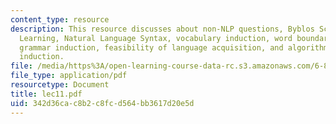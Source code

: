 ```yaml
---
content_type: resource
description: This resource discusses about non-NLP questions, Byblos Script, Lexicon
  Learning, Natural Language Syntax, vocabulary induction, word boundary detection,
  grammar induction, feasibility of language acquisition, and algorithms for grammar
  induction.
file: /media/https%3A/open-learning-course-data-rc.s3.amazonaws.com/6-864-advanced-natural-language-processing-fall-2005/342d36cac8b2c8fcd564bb3617d20e5d_lec11.pdf
file_type: application/pdf
resourcetype: Document
title: lec11.pdf
uid: 342d36ca-c8b2-c8fc-d564-bb3617d20e5d
---
```

